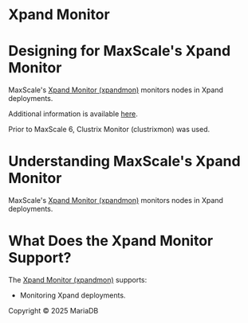 
# Xpand Monitor


# Designing for MaxScale's Xpand Monitor


MaxScale's [Xpand Monitor (xpandmon)](https://mariadb.com/kb/en/mariadb-maxscale-2208-xpand-monitor/) monitors nodes in Xpand deployments.


Additional information is available [here](/en/mariadb-maxscale-2208-xpand-monitor/).


Prior to MaxScale 6, Clustrix Monitor (clustrixmon) was used.


# Understanding MaxScale's Xpand Monitor


MaxScale's [Xpand Monitor (xpandmon)](/en/mariadb-maxscale-2208-xpand-monitor/) monitors nodes in Xpand deployments.


# What Does the Xpand Monitor Support?


The [Xpand Monitor (xpandmon)](/en/mariadb-maxscale-2208-xpand-monitor/) supports:


* Monitoring Xpand deployments.


Copyright © 2025 MariaDB

